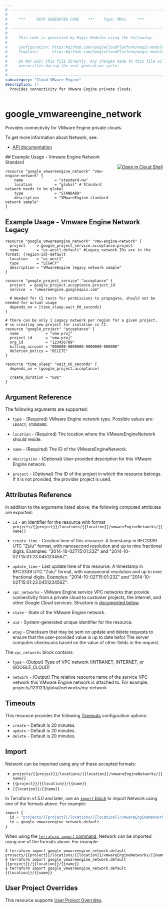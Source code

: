 ```yaml
---
# ----------------------------------------------------------------------------
#
#     ***     AUTO GENERATED CODE    ***    Type: MMv1     ***
#
# ----------------------------------------------------------------------------
#
#     This code is generated by Magic Modules using the following:
#
#     Configuration: https:#github.com/GoogleCloudPlatform/magic-modules/tree/main/mmv1/products/vmwareengine/Network.yaml
#     Template:      https:#github.com/GoogleCloudPlatform/magic-modules/tree/main/mmv1/templates/terraform/resource.html.markdown.tmpl
#
#     DO NOT EDIT this file directly. Any changes made to this file will be
#     overwritten during the next generation cycle.
#
# ----------------------------------------------------------------------------
subcategory: "Cloud VMware Engine"
description: |-
  Provides connectivity for VMware Engine private clouds.
---
```


# google_vmwareengine_network

Provides connectivity for VMware Engine private clouds.


To get more information about Network, see:

* [API documentation](https://cloud.google.com/vmware-engine/docs/reference/rest/v1/projects.locations.vmwareEngineNetworks)

<div class = "oics-button" style="float: right; margin: 0 0 -15px">
  <a href="https://console.cloud.google.com/cloudshell/open?cloudshell_git_repo=https%3A%2F%2Fgithub.com%2Fterraform-google-modules%2Fdocs-examples.git&cloudshell_image=gcr.io%2Fcloudshell-images%2Fcloudshell%3Alatest&cloudshell_print=.%2Fmotd&cloudshell_tutorial=.%2Ftutorial.md&cloudshell_working_dir=vmware_engine_network_standard&open_in_editor=main.tf" target="_blank">
    <img alt="Open in Cloud Shell" src="//gstatic.com/cloudssh/images/open-btn.svg" style="max-height: 44px; margin: 32px auto; max-width: 100%;">
  </a>
</div>
## Example Usage - Vmware Engine Network Standard


```hcl
resource "google_vmwareengine_network" "vmw-engine-network" {
    name              = "standard-nw"
    location          = "global" # Standard network needs to be global
    type              = "STANDARD"
    description       = "VMwareEngine standard network sample"
}
```
## Example Usage - Vmware Engine Network Legacy


```hcl
resource "google_vmwareengine_network" "vmw-engine-network" {
  project     = google_project_service.acceptance.project
  name        = "us-west1-default" #Legacy network IDs are in the format: {region-id}-default
  location    = "us-west1"
  type        = "LEGACY"
  description = "VMwareEngine legacy network sample"
}

resource "google_project_service" "acceptance" {
  project  = google_project.acceptance.project_id
  service  = "vmwareengine.googleapis.com"

  # Needed for CI tests for permissions to propagate, should not be needed for actual usage
  depends_on = [time_sleep.wait_60_seconds]
}

# there can be only 1 Legacy network per region for a given project,
# so creating new project for isolation in CI.
resource "google_project" "acceptance" {
  name            = "vmw-proj"
  project_id      = "vmw-proj"
  org_id          = "123456789"
  billing_account = "000000-0000000-0000000-000000"
  deletion_policy = "DELETE"
}

resource "time_sleep" "wait_60_seconds" {
  depends_on = [google_project.acceptance]

  create_duration = "60s"
}
```

## Argument Reference

The following arguments are supported:


* `type` -
  (Required)
  VMware Engine network type.
  Possible values are: `LEGACY`, `STANDARD`.

* `location` -
  (Required)
  The location where the VMwareEngineNetwork should reside.

* `name` -
  (Required)
  The ID of the VMwareEngineNetwork.


* `description` -
  (Optional)
  User-provided description for this VMware Engine network.

* `project` - (Optional) The ID of the project in which the resource belongs.
    If it is not provided, the provider project is used.



## Attributes Reference

In addition to the arguments listed above, the following computed attributes are exported:

* `id` - an identifier for the resource with format `projects/{{project}}/locations/{{location}}/vmwareEngineNetworks/{{name}}`

* `create_time` -
  Creation time of this resource.
  A timestamp in RFC3339 UTC "Zulu" format, with nanosecond resolution and up to nine fractional digits.
  Examples: "2014-10-02T15:01:23Z" and "2014-10-02T15:01:23.045123456Z".

* `update_time` -
  Last update time of this resource.
  A timestamp in RFC3339 UTC "Zulu" format, with nanosecond resolution and up to nine fractional digits.
  Examples: "2014-10-02T15:01:23Z" and "2014-10-02T15:01:23.045123456Z".

* `vpc_networks` -
  VMware Engine service VPC networks that provide connectivity from a private cloud to customer projects,
  the internet, and other Google Cloud services.
  Structure is [documented below](#nested_vpc_networks).

* `state` -
  State of the VMware Engine network.

* `uid` -
  System-generated unique identifier for the resource.

* `etag` -
  Checksum that may be sent on update and delete requests to ensure that the user-provided value is up to date befor
  The server computes checksums based on the value of other fields in the request.


<a name="nested_vpc_networks"></a>The `vpc_networks` block contains:

* `type` -
  (Output)
  Type of VPC network (INTRANET, INTERNET, or GOOGLE_CLOUD)

* `network` -
  (Output)
  The relative resource name of the service VPC network this VMware Engine network is attached to.
  For example: projects/123123/global/networks/my-network

## Timeouts

This resource provides the following
[Timeouts](https://developer.hashicorp.com/terraform/plugin/sdkv2/resources/retries-and-customizable-timeouts) configuration options:

- `create` - Default is 20 minutes.
- `update` - Default is 20 minutes.
- `delete` - Default is 20 minutes.

## Import


Network can be imported using any of these accepted formats:

* `projects/{{project}}/locations/{{location}}/vmwareEngineNetworks/{{name}}`
* `{{project}}/{{location}}/{{name}}`
* `{{location}}/{{name}}`


In Terraform v1.5.0 and later, use an [`import` block](https://developer.hashicorp.com/terraform/language/import) to import Network using one of the formats above. For example:

```tf
import {
  id = "projects/{{project}}/locations/{{location}}/vmwareEngineNetworks/{{name}}"
  to = google_vmwareengine_network.default
}
```

When using the [`terraform import` command](https://developer.hashicorp.com/terraform/cli/commands/import), Network can be imported using one of the formats above. For example:

```
$ terraform import google_vmwareengine_network.default projects/{{project}}/locations/{{location}}/vmwareEngineNetworks/{{name}}
$ terraform import google_vmwareengine_network.default {{project}}/{{location}}/{{name}}
$ terraform import google_vmwareengine_network.default {{location}}/{{name}}
```

## User Project Overrides

This resource supports [User Project Overrides](https://registry.terraform.io/providers/hashicorp/google/latest/docs/guides/provider_reference#user_project_override).
